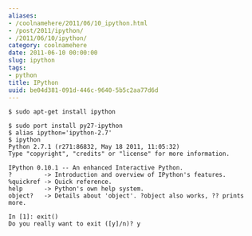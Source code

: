 ```yaml
---
aliases:
- /coolnamehere/2011/06/10_ipython.html
- /post/2011/ipython/
- /2011/06/10/ipython/
category: coolnamehere
date: 2011-06-10 00:00:00
slug: ipython
tags:
- python
title: IPython
uuid: be04d381-091d-446c-9640-5b5c2aa77d6d
---
```


<!--more-->
[MacPorts]: http://macports.org
[Homebrew]: http://mxcl.github.com/homebrew/
[IPython]: http://ipython.scipy.org/moin/

    $ sudo apt-get install ipython

[realias]: http://www.modernperlbooks.com/mt/2009/10/remove-the-little-pessimizations.html

    $ sudo port install py27-ipython
    $ alias ipython='ipython-2.7'
    $ ipython
    Python 2.7.1 (r271:86832, May 18 2011, 11:05:32)
    Type "copyright", "credits" or "license" for more information.

    IPython 0.10.1 -- An enhanced Interactive Python.
    ?         -> Introduction and overview of IPython's features.
    %quickref -> Quick reference.
    help      -> Python's own help system.
    object?   -> Details about 'object'. ?object also works, ?? prints more.

    In [1]: exit()
    Do you really want to exit ([y]/n)? y
